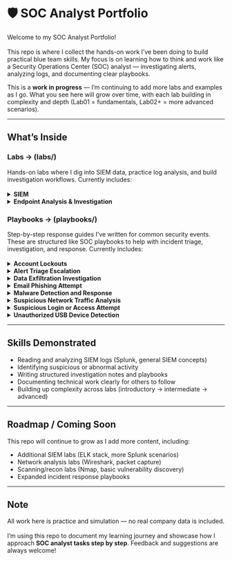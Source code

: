 # 🛡️ SOC Analyst Portfolio

Welcome to my SOC Analyst Portfolio!
<br></br>
This repo is where I collect the hands-on work I’ve been doing to build practical blue team skills. My focus is on learning how to think and work like a Security Operations Center (SOC) analyst — investigating alerts, analyzing logs, and documenting clear playbooks.

This is a **work in progress** — I’m continuing to add more labs and examples as I go. What you see here will grow over time, with each lab building in complexity and depth (Lab01 = fundamentals, Lab02+ = more advanced scenarios).

---

## What’s Inside

<h3>Labs → (labs/)</h3> Hands-on labs where I dig into SIEM data, practice log analysis, and build investigation workflows. 
Currently includes:
<br/><br/>

<details>
<summary><b>SIEM</b></summary>

> <details>
> <summary>SIEM Basics</summary>
>
> - <a href="labs/siem/siem-basics/Lab01-intro-to-siem/Lab01-suspicious-process-investigation.md">Lab01 – Suspicious Process Investigation</a><br/>
>   <em>Level: Beginner</em> → Investigating abnormal process activity in logs, understanding correlation rules.
>
> </details>

> <details>
> <summary>Splunk</summary>
>
> - <a href="labs/siem/splunk/Lab01-splunk-vpn-log-analysis/Lab01-splunk-vpn-log-analysis-basics.md">Lab01 – Splunk VPN Log Analysis</a><br/>
>   <em>Level: Beginner</em> → Detecting unusual VPN login activity, analyzing login patterns by user and source country, and identifying suspicious travel or account compromise.
> - <a href="labs/siem/splunk/Lab02-splunk-data-manipulation/Lab02-splunk-data-manipulation-basics.md">Lab02 – Splunk Data Manipulation</a><br/>
>   <em>Level: Beginner</em> → Understanding how Splunk processes, parses, and manipulates machine-generated data using configuration files (inputs.conf, props.conf, transforms.conf) to ensure accurate field extraction and reliable analysis for security investigations.
>
> </details>

</details>


<details>
<summary><b>Endpoint Analysis & Investigation</b></summary>

> <details>
> <summary>Windows CMD/CLI</summary>
>
> - <a href="labs/endpoint-triage/windows-cli/Lab01-windows-cli-endpoint-triage-basics/Lab01-windows-cli-endpoint-triage-basics.md">Lab01 – Windows CMD/CLI Basics</a><br/>
>   <em>Level: Beginner</em> → Using Windows command-line tools to investigate processes, review system information, and identify suspicious activity.
>
> </details>

> <details>
> <summary>PowerShell</summary>
>
> - <a href="labs/endpoint-triage/powershell/Lab01-powershell-endpoint-triage-basics/Lab01-powershell-endpoint-triage-basics.md">Lab01 – PowerShell Basics</a><br/>
>   <em>Level: Beginner</em> → Leveraging PowerShell commands to collect endpoint data, filter logs, and detect potential anomalies in process execution.
>
> </details>

</details>

<h3>Playbooks → (playbooks/)</h3> Step-by-step response guides I’ve written for common security events. These are structured like SOC playbooks to help with incident triage, investigation, and response.
Currently includes:
<br/><br/>
<details>
<summary><b>Account Lockouts</b></summary>

> - <a href="playbooks/account-lockout-investigation-playbook.md">Account lockouts</a><br/>
>Troubleshoot repeated account lockouts and investigate potential account compromise.
</details>

<details>
  
<summary><b>Alert Triage Escalation</b></summary>

> - <a href="playbooks/alert-triage-escalation-playbook.md">Alert Escalation</a><br/>
>Process for analyzing security alerts, prioritizing incidents, and escalating appropriately.

</details>

<details>
  
<summary><b>Data Exfiltration Investigation</b></summary>

> - <a href="playbooks/data-exfiltration-investigation-playbook.md">Data Exfiltration Investigation</a><br/>
>Identify and respond to suspicious data transfers or large unauthorized uploads.

</details>

<details>
  
<summary><b>Email Phishing Attempt</b></summary>

> - <a href="playbooks/email-phishing-playbook.md">Email Phishing Attempt</a><br/>
>Identify, contain, and remediate phishing email incidents.

</details>

<details>
  
<summary><b>Malware Detection and Response</b></summary>

> - <a href="playbooks/malware-detection-response-playbook.md">Malware Detection and Response</a><br/>
>Steps to identify, isolate, and remediate malware infections on endpoints to minimize impact.

</details>

<details>
  
<summary><b>Suspicious Network Traffic Analysis</b></summary>

> - <a href="playbooks//suspicious-network-traffic-analysis-playbook.md">Suspicious Network Traffic Analysis</a><br/>
>Detect and investigate anomalies in network traffic such as unexpected outbound connections.

</details>

<details>
  
<summary><b>Suspicious Login or Access Attempt</b></summary>

> - <a href="playbooks/unauthorized-access-detection-playbook.md">Suspicious Login or Access Attempt</a><br/>
>Identify, respond to, and mitigate unauthorized or suspicious login attempts on production systems or cloud platforms.

</details>

<details>
  
<summary><b>Unauthorized USB Device Detection</b></summary>

> - <a href="playbooks/unauthorized-usb-detection-playbook.md">Unauthorized USB Device Detection</a><br/>
>Investigate alerts triggered by unknown USB devices connecting to endpoints.

</details>

---

## Skills Demonstrated

- Reading and analyzing SIEM logs (Splunk, general SIEM concepts)  
- Identifying suspicious or abnormal activity  
- Writing structured investigation notes and playbooks  
- Documenting technical work clearly for others to follow  
- Building up complexity across labs (introductory → intermediate → advanced)  

---

## Roadmap / Coming Soon

This repo will continue to grow as I add more content, including:  
- Additional SIEM labs (ELK stack, more Splunk scenarios)  
- Network analysis labs (Wireshark, packet capture)  
- Scanning/recon labs (Nmap, basic vulnerability discovery)  
- Expanded incident response playbooks  

---

## Note

All work here is practice and simulation — no real company data is included.
<br></br>
I’m using this repo to document my learning journey and showcase how I approach **SOC analyst tasks step by step**. Feedback and suggestions are always welcome!
